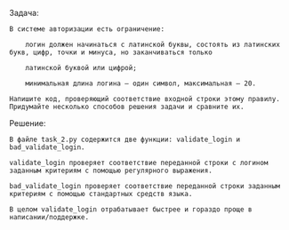 Задача:

    В системе авторизации есть ограничение:
    
        логин должен начинаться с латинской буквы, состоять из латинских букв, цифр, точки и минуса, но заканчиваться только
        
        латинской буквой или цифрой;
        
        минимальная длина логина — один символ, максимальная — 20.
        
    Напишите код, проверяющий соответствие входной строки этому правилу. Придумайте несколько способов решения задачи и сравните их.

Решение:

    В файле task_2.py содержится две функции: validate_login и bad_validate_login.
    
    validate_login проверяет соответствие переданной строки с логином заданным критериям с помощью регулярного выражения.
    
    bad_validate_login проверяет соответствие переданной строки заданным критериям с помощью стандартных средств языка.
    
    В целом validate_login отрабатывает быстрее и гораздо проще в написании/поддержке.    